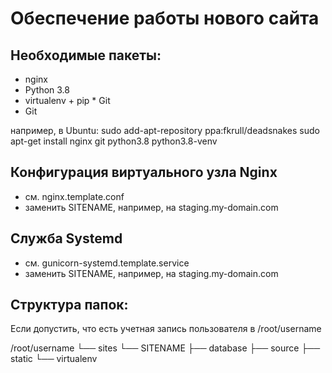 Обеспечение работы нового сайта 
================================ 
## Необходимые пакеты:
* nginx
* Python 3.8
* virtualenv + pip * Git
* Git

например, в Ubuntu:
    sudo add-apt-repository ppa:fkrull/deadsnakes
    sudo apt-get install nginx git python3.8 python3.8-venv

## Конфигурация виртуального узла Nginx

* см. nginx.template.conf
* заменить SITENAME, например, на staging.my-domain.com

## Служба Systemd

* см. gunicorn-systemd.template.service
* заменить SITENAME, например, на staging.my-domain.com

## Структура папок:
Если допустить, что есть учетная запись пользователя в /root/username

/root/username 
└── sites
    └── SITENAME
        ├── database
        ├── source
        ├── static
        └── virtualenv
